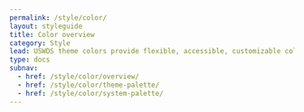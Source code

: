 ```yaml
---
permalink: /style/color/
layout: styleguide
title: Color overview
category: Style
lead: USWDS theme colors provide flexible, accessible, customizable color choices
type: docs
subnav:
  - href: /style/color/overview/
  - href: /style/color/theme-palette/
  - href: /style/color/system-palette/
---
```

